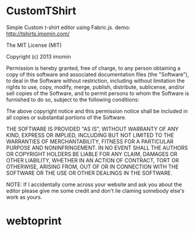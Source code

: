 CustomTShirt
============

Simple Custom t-shirt editor using Fabric.js. 
demo: http://tshirts.imomin.com/


The MIT License (MIT)

Copyright (c) 2013 imomin

Permission is hereby granted, free of charge, to any person obtaining a copy
of this software and associated documentation files (the "Software"), to deal
in the Software without restriction, including without limitation the rights
to use, copy, modify, merge, publish, distribute, sublicense, and/or sell
copies of the Software, and to permit persons to whom the Software is
furnished to do so, subject to the following conditions:

The above copyright notice and this permission notice shall be included in
all copies or substantial portions of the Software.

THE SOFTWARE IS PROVIDED "AS IS", WITHOUT WARRANTY OF ANY KIND, EXPRESS OR
IMPLIED, INCLUDING BUT NOT LIMITED TO THE WARRANTIES OF MERCHANTABILITY,
FITNESS FOR A PARTICULAR PURPOSE AND NONINFRINGEMENT. IN NO EVENT SHALL THE
AUTHORS OR COPYRIGHT HOLDERS BE LIABLE FOR ANY CLAIM, DAMAGES OR OTHER
LIABILITY, WHETHER IN AN ACTION OF CONTRACT, TORT OR OTHERWISE, ARISING FROM,
OUT OF OR IN CONNECTION WITH THE SOFTWARE OR THE USE OR OTHER DEALINGS IN
THE SOFTWARE.

NOTE:
If I accidentally come across your website and ask you about the editor please give me some credit and don't lie claming somebody else's work as yours.
# webtoprint
